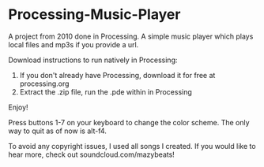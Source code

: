 # Processing-Music-Player
A project from 2010 done in Processing. A simple music player which plays local files and mp3s if you provide a url.

Download instructions to run natively in Processing:

1. If you don't already have Processing, download it for free at processing.org
2. Extract the .zip file, run the .pde within in Processing

Enjoy!

Press buttons 1-7 on your keyboard to change the color scheme. The only way to quit as of now is alt-f4.

To avoid any copyright issues, I used all songs I created.
If you would like to hear more, check out soundcloud.com/mazybeats!
